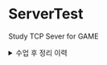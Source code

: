 # ServerTest
Study TCP Sever for GAME

<details markdown="1">
<summary>  수업 후 정리 이력 </summary>



2022.05.22 
처음 시작 - 콘솔 앱 3개로 환경 설정 완료

2022.05.25
Thread 생성 및 Start, Name 변경, Join을 통해 동기시키기
https://velog.io/@livelyjuseok/개인공부-서버-실습2

2022.05.25
ThreadPool, Task 개념 숙지 및 사용
https://velog.io/@livelyjuseok/개인공부-서버-실습3

2022.05.26
컴파일러 최적화 
https://velog.io/@livelyjuseok/개인공부-서버-실습4-최적화-예외처리

2022.05.27
캐시 이론 및 실습
https://velog.io/@livelyjuseok/개인공부-서버-실습4-캐시-이론

2022.05.28
Memory Barrier 공부 및 실습
https://velog.io/@livelyjuseok/개인공부-서버-실습5-Memory-Barrier

2022.05.29
원자성 개념 배움, Interlocked 사용
https://velog.io/@livelyjuseok/개인공부-서버-실습7-Interlocked

2022.05.30
Interlocked 단점, Monitor.Enter & Exit 사용, 가장 편한 lock 키워드 사용
https://velog.io/@livelyjuseok/개인공부-서버-실습7-Lock-기초

2022.05.31
Lock이 두 개일 경우 발생할 수 있는 DeadLock 구현 및 해결
https://velog.io/@livelyjuseok/개인공부-서버-실습8-DeadLock

2022.06.01
Lock 구현 이론 
https://velog.io/@livelyjuseok/개인공부-서버실습9-Lock-구현-이론

2022.06.02
SpinLock 구현 및 문제 해결
https://velog.io/@livelyjuseok/개인공부-서버실습10-SpinLock

2022.06.03
Context SWitching 개념 이해
https://velog.io/@livelyjuseok/개인공부-서버실습11-Context-Switching

2022.06.04
골병..

2022.06.05
Context SWitching 개념 이해
https://velog.io/@livelyjuseok/개인공부-서버실습12-Auto-Reset-Event

2022.06.06
Reader Writer Lock 개념 잡기
https://velog.io/@livelyjuseok/개인공부-서버실습12-ReaderWriterLock-개념

2022.06.07-08
Reader Writer Lock 구현
https://velog.io/@livelyjuseok/개인공부-서버실습13-ReaderWriterLock-구현

2022.06.09
Thread Local Storage 구현
https://velog.io/@livelyjuseok/개인공부-서버실습14-Thread-Local-Storage

2022.06.10
네트워크 기초
https://velog.io/@livelyjuseok/개인공부-서버실습17-네트워크-기초-이론

네트워크 TCP/IP 5 계층 구조
https://velog.io/@livelyjuseok/개인공부-서버실습18-통신모델-TCPIP

2022.06.11
소켓 프로그래밍 기초 + 구현
https://velog.io/@livelyjuseok/개인공부-서버실습19-소켓프로그래밍-기초

2022.06.12
소켓 프로그래밍 구현 코드 구분 - listener
https://velog.io/@livelyjuseok/개인공부-서버실습19-서버-코드-구분-비동기-승인-처리

2022.06.13
소켓 프로그래밍 구현 코드 구분 - Receive
https://velog.io/@livelyjuseok/개인공부-서버실습20-서버-코드-구분-비동기-처리2

2022.06.14
소켓 프로그래밍 구현 코드 구분 - Send
https://velog.io/@livelyjuseok/개인공부-서버실습22-서버-코드-구분-비동기-처리3

2022.06.15
소켓 프로그래밍 구현 코드 구분 - Send 패킷 
https://velog.io/@livelyjuseok/개인공부-서버실습23-서버-코드-구분-비동기-처리4

2022.06.15
소켓 프로그래밍 구현 코드 구분 - Session 구분
https://velog.io/@livelyjuseok/개인공부-서버실습24-서버-코드-구분-비동기-처리5

2022.06.16
Connector 제작 & 라이브러리화
https://velog.io/@livelyjuseok/개인공부-서버실습25-Connector

2022.06.17
TCP와 UDP에 대한 공부
https://velog.io/@livelyjuseok/개인공부-서버실습26-TCP-UDP

2022.06.18
Receive Buffer 
https://velog.io/@livelyjuseok/개인공부-서버실습26-RecvBuffer

2022.06.19
Send Buffer 
https://velog.io/@livelyjuseok/개인공부-서버실습28-SendBuffer

2022.06.21
Pakcet Session 구현 
https://velog.io/@livelyjuseok/개인공부-서버실습29-PacketSession

2022.06.23
Pakcet Session 구현 (2)
https://velog.io/@livelyjuseok/개인공부-서버실습30-PacketSession2

2022.06.24
Pakcet Session 구현 (3)
https://velog.io/@livelyjuseok/개인공부-서버실습31-PacketSession3

2022.06.25
UTF-8에 대한 이해
https://velog.io/@livelyjuseok/개인공부-서버실습32-UTF-8-Encording

2022.06.27
packetsession(4) - string 문자열 넘기기
https://velog.io/@livelyjuseok/packetsession4

2022.06.28
packetsession(5) - list로 구조체 넘기기
https://velog.io/@livelyjuseok/개인공부-서버실습34-List-Packet

2022.07.01
Packet Generator(1)
https://velog.io/@livelyjuseok/개인공부-서버실습35-Packet-Generator

2022.07.02
Packet Generator(2)
https://velog.io/@livelyjuseok/개인공부-서버실습36-Packet-Generator2

2022.07.03
Packet Generator(3)
https://velog.io/@livelyjuseok/개인공부-서버실습37-Packet-Generator3

2022.07.04 -> 오류로인해 못함 .. ㅠㅠ

2022.07.05
Packet Generator(4)
https://velog.io/@livelyjuseok/개인공부-서버실습38-Packet-Generator4

2022.07.06
Packet Generator(5)
https://velog.io/@livelyjuseok/개인공부-서버실습39-Packet-Generator5

2022.07.07 -> 휴식

2022.07.08
Packet Generator(6)
https://velog.io/@livelyjuseok/개인공부-서버실습40-Packet-Generator6

2022.07.13
Chat
https://velog.io/@livelyjuseok/개인공부-서버실습41-Chat1
</details>
